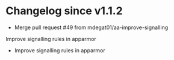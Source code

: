 # Changelog since v1.1.2
- Merge pull request #49 from mdegat01/aa-improve-signalling

Improve signalling rules in apparmor 
- Improve signalling rules in apparmor 
